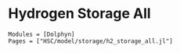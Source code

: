 # Hydrogen Storage All
```@autodocs
Modules = [Dolphyn]
Pages = ["HSC/model/storage/h2_storage_all.jl"]
```